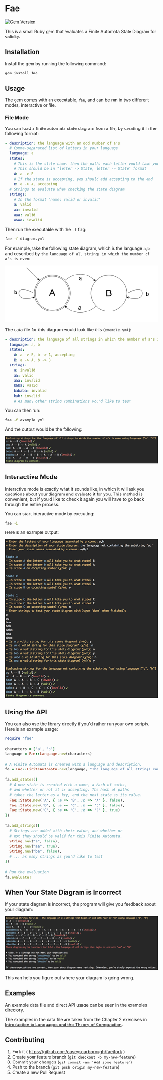 # Fae

[![Gem Version](https://badge.fury.io/rb/fae.svg)](http://badge.fury.io/rb/fae)

This is a small Ruby gem that evaluates a Finite Automata State Diagram for validity.

## Installation

Install the gem by running the following command:

```bash
gem install fae
```

## Usage

The gem comes with an executable, `fae`, and can be run in two different modes, interactive or file.

### File Mode

You can load a finite automata state diagram from a file, by creating it in the following format:

```yaml
- description: the language with an odd number of a's
  # Comma-separated list of letters in your language
  language: a
  states:
    # This is the state name, then the paths each letter would take you.
    # This should be in "letter -> State, letter -> State" format.
    A: a -> B
    # If the state is accepting, you should add accepting to the end
    B: a -> A, accepting
  # Strings to evaluate when checking the state diagram
  strings:
    # In the format "name: valid or invalid"
    a: valid
    aa: invalid
    aaa: valid
    aaaa: invalid
```

Then run the executable with the `-f` flag:

```bash
fae -f diagram.yml
```

For example, take the following state diagram, which is the language `a,b` and described by `the language of all strings in which the number of a's is even`:

![Example State Diagram](https://raw.githubusercontent.com/caseyscarborough/fae/master/etc/example_state_diagram.png)

The data file for this diagram would look like this (`example.yml`):

```yaml
- description: the language of all strings in which the number of a's is even
  language: a, b
  states:
    A: a -> B, b -> A, accepting
    B: a -> A, b -> B
  strings:
    a: invalid
    aa: valid
    aaa: invalid
    baba: valid
    bababa: invalid
    bab: invalid
    # As many other string combinations you'd like to test
```

You can then run:

```bash
fae -f example.yml
```

And the output would be the following:

![Example Output](https://raw.githubusercontent.com/caseyscarborough/fae/master/etc/example_file_mode_output.png)

## Interactive Mode

Interactive mode is exactly what it sounds like, in which it will ask you questions about your diagram and evaluate it for you. This method is convenient, but if you'd like to check it again you will have to go back through the entire process.

You can start interactive mode by executing:

```bash
fae -i
```

Here is an example output:

![Example Output](https://raw.githubusercontent.com/caseyscarborough/fae/master/etc/example_interactive_mode_output.png)

## Using the API

You can also use the library directly if you'd rather run your own scripts. Here is an example usage:

```rb
require 'fae'

characters = ['a', 'b']
language = Fae::Language.new(characters)

# A Finite Automata is created with a language and description.
fa = Fae::FiniteAutomata.new(language, "The language of all strings containing at least two a's")

fa.add_states([
  # A new state is created with a name, a Hash of paths,
  # and whether or not it is accepting. The hash of paths
  # takes the letter as a key, and the next state as its value.
  Fae::State.new('A', { :a => 'B', :b => 'A' }, false),
  Fae::State.new('B', { :a => 'C', :b => 'B' }, false),
  Fae::State.new('C', { :a => 'C', :b => 'C' }, true)
])

fa.add_strings([
  # Strings are added with their value, and whether or
  # not they should be valid for this Finite Automata.
  String.new("a", false),
  String.new("aa", true),
  String.new("ba", false),
  # ... as many strings as you'd like to test
])

# Run the evaluation
fa.evaluate!
```

## When Your State Diagram is Incorrect

If your state diagram is incorrect, the program will give you feedback about your diagram:

![](https://raw.githubusercontent.com/caseyscarborough/fae/master/etc/example_failed_output.png)

This can help you figure out where your diagram is going wrong.

## Examples

An example data file and direct API usage can be seen in the [examples directory](https://github.com/caseyscarborough/fae/tree/master/examples).

The examples in the data file are taken from the Chapter 2 exercises in [Introduction to Languages and the Theory of Computation](http://www.amazon.com/Introduction-Languages-Theory-Computation-Martin/dp/0073191469).

## Contributing

1. Fork it ( https://github.com/caseyscarborough/fae/fork )
2. Create your feature branch (`git checkout -b my-new-feature`)
3. Commit your changes (`git commit -am 'Add some feature'`)
4. Push to the branch (`git push origin my-new-feature`)
5. Create a new Pull Request
